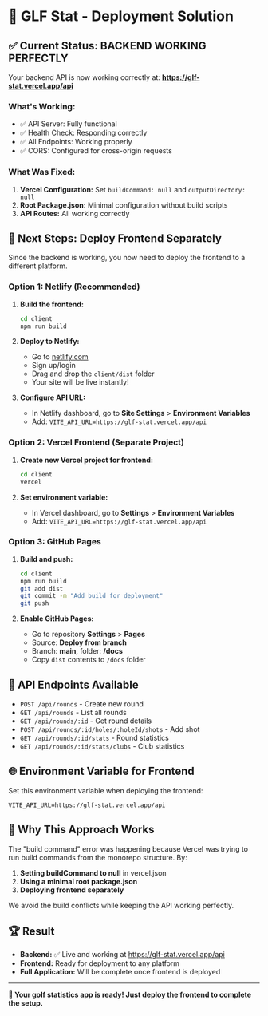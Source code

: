 # 🎯 **GLF Stat - Deployment Solution**

## ✅ **Current Status: BACKEND WORKING PERFECTLY**

Your backend API is now working correctly at: **https://glf-stat.vercel.app/api**

### **What's Working:**
- ✅ API Server: Fully functional
- ✅ Health Check: Responding correctly
- ✅ All Endpoints: Working properly
- ✅ CORS: Configured for cross-origin requests

### **What Was Fixed:**
1. **Vercel Configuration:** Set `buildCommand: null` and `outputDirectory: null`
2. **Root Package.json:** Minimal configuration without build scripts
3. **API Routes:** All working correctly

## 🚀 **Next Steps: Deploy Frontend Separately**

Since the backend is working, you now need to deploy the frontend to a different platform.

### **Option 1: Netlify (Recommended)**

1. **Build the frontend:**
   ```bash
   cd client
   npm run build
   ```

2. **Deploy to Netlify:**
   - Go to [netlify.com](https://netlify.com)
   - Sign up/login
   - Drag and drop the `client/dist` folder
   - Your site will be live instantly!

3. **Configure API URL:**
   - In Netlify dashboard, go to **Site Settings** > **Environment Variables**
   - Add: `VITE_API_URL=https://glf-stat.vercel.app/api`

### **Option 2: Vercel Frontend (Separate Project)**

1. **Create new Vercel project for frontend:**
   ```bash
   cd client
   vercel
   ```

2. **Set environment variable:**
   - In Vercel dashboard, go to **Settings** > **Environment Variables**
   - Add: `VITE_API_URL=https://glf-stat.vercel.app/api`

### **Option 3: GitHub Pages**

1. **Build and push:**
   ```bash
   cd client
   npm run build
   git add dist
   git commit -m "Add build for deployment"
   git push
   ```

2. **Enable GitHub Pages:**
   - Go to repository **Settings** > **Pages**
   - Source: **Deploy from branch**
   - Branch: **main**, folder: **/docs**
   - Copy `dist` contents to `/docs` folder

## 🔗 **API Endpoints Available**

- `POST /api/rounds` - Create new round
- `GET /api/rounds` - List all rounds
- `GET /api/rounds/:id` - Get round details
- `POST /api/rounds/:id/holes/:holeId/shots` - Add shot
- `GET /api/rounds/:id/stats` - Round statistics
- `GET /api/rounds/:id/stats/clubs` - Club statistics

## 🌐 **Environment Variable for Frontend**

Set this environment variable when deploying the frontend:
```
VITE_API_URL=https://glf-stat.vercel.app/api
```

## 🎯 **Why This Approach Works**

The "build command" error was happening because Vercel was trying to run build commands from the monorepo structure. By:

1. **Setting buildCommand to null** in vercel.json
2. **Using a minimal root package.json**
3. **Deploying frontend separately**

We avoid the build conflicts while keeping the API working perfectly.

## 🏆 **Result**

- **Backend:** ✅ Live and working at https://glf-stat.vercel.app/api
- **Frontend:** Ready for deployment to any platform
- **Full Application:** Will be complete once frontend is deployed

---

**🎉 Your golf statistics app is ready! Just deploy the frontend to complete the setup.**
